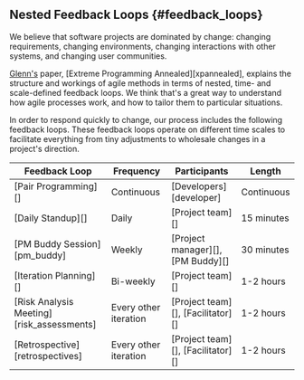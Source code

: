 ## Nested Feedback Loops {#feedback_loops}

We believe that software projects are dominated by change: changing requirements, changing environments, changing interactions with other systems, and changing user communities.

[Glenn's](http://thinkrelevance.com/team/glenn-vanderburg) paper,
[Extreme Programming Annealed][xpannealed], explains the structure and workings
of agile methods in terms of nested, time- and scale-defined feedback loops.
We think that's a great way to understand how agile processes work,
and how to tailor them to particular situations.

In order to respond quickly to change, our process includes the following feedback loops.
These feedback loops operate on different time scales to facilitate everything from tiny adjustments to wholesale changes in a project's direction.

| Feedback Loop                             | Frequency             | Participants                      | Length
|-------------------------------------------|-----------------------|-----------------------------------|-----------
| [Pair Programming][]                      | Continuous            | [Developers][developer]           | Continuous
| [Daily Standup][]                         | Daily                 | [Project team][]                  | 15 minutes
| [PM Buddy Session][pm_buddy]              | Weekly                | [Project manager][], [PM Buddy][] | 30 minutes
| [Iteration Planning][]                    | Bi-weekly             | [Project team][]                  | 1-2 hours
| [Risk Analysis Meeting][risk_assessments] | Every other iteration | [Project team][], [Facilitator][] | 1-2 hours
| [Retrospective][retrospectives]           | Every other iteration | [Project team][], [Facilitator][] | 1-2 hours
